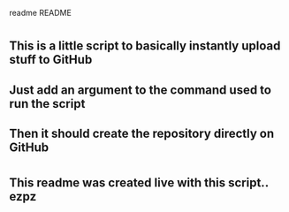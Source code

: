 readme
README
#
##
#
## This is a little script to basically instantly upload stuff to GitHub
## Just add an argument to the command used to run the script
## Then it should create the repository directly on GitHub
#
#
#
#
## This readme was created live with this script.. ezpz
#
##
#

